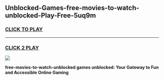
## Unblocked-Games-free-movies-to-watch-unblocked-Play-Free-5uq9m
<h3>
<a href="https://premium76.site?title=free-movies-to-watch-unblocked&ref=18A1">CLICK TO PLAY</a></h3>
<hr>

<h3>
<a href="https://premium76.site?title=free-movies-to-watch-unblocked&ref=18A1">CLICK 2 PLAY</a>
  
</h3>

<a href="https://premium76.site?title=free-movies-to-watch-unblocked&ref=18A1"><img src="https://clearcache.store/games.png"></a>


**free-movies-to-watch-unblocked games unblocked: Your Gateway to Fun and Accessible Online Gaming**
